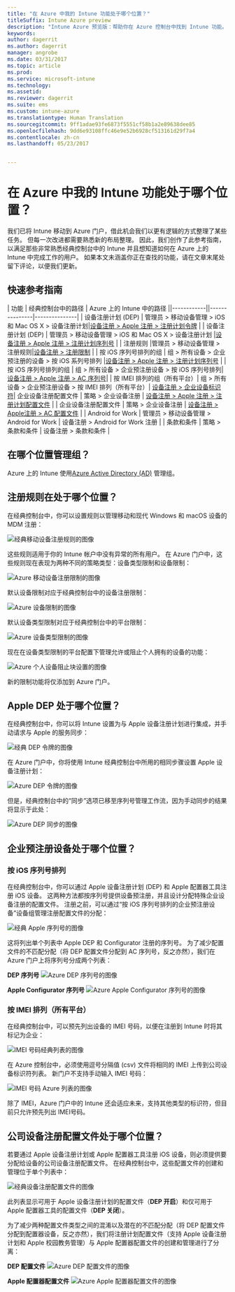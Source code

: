 ```yaml
---
title: "在 Azure 中我的 Intune 功能处于哪个位置？"
titleSuffix: Intune Azure preview
description: "Intune Azure 预览版：帮助你在 Azure 控制台中找到 Intune 功能。"
keywords: 
author: dagerrit
ms.author: dagerrit
manager: angrobe
ms.date: 03/31/2017
ms.topic: article
ms.prod: 
ms.service: microsoft-intune
ms.technology: 
ms.assetid: 
ms.reviewer: dagerrit
ms.suite: ems
ms.custom: intune-azure
ms.translationtype: Human Translation
ms.sourcegitcommit: 9ff1adae93fe6873f5551cf58b1a2e89638dee85
ms.openlocfilehash: 9dd6e93108ffc46e9e52b6928cf513161d29f7a4
ms.contentlocale: zh-cn
ms.lasthandoff: 05/23/2017


---
```

# <a name="where-did-my-intune-feature-go-in-azure"></a>在 Azure 中我的 Intune 功能处于哪个位置？
我们已将 Intune 移动到 Azure 门户，借此机会我们以更有逻辑的方式整理了某些任务。 但每一次改进都需要熟悉新的布局整理。 因此，我们创作了此参考指南，以满足那些非常熟悉经典控制台中的 Intune 并且想知道如何在 Azure 上的 Intune 中完成工作的用户。 如果本文未涵盖你正在查找的功能，请在文章末尾处留下评论，以便我们更新。
## <a name="quick-reference-guide"></a>快速参考指南
| 功能 | 经典控制台中的路径 | Azure 上的 Intune 中的路径 ||------------||---------------|---------------|
| 设备注册计划 (DEP) | 管理员 > 移动设备管理 > iOS 和 Mac OS X > 设备注册计划|[设备注册 > Apple 注册 > 注册计划令牌](#where-did-apple-dep-go) |
| 设备注册计划 (DEP) | 管理员 > 移动设备管理 > iOS 和 Mac OS X > 设备注册计划 |[设备注册 > Apple 注册 > 注册计划序列号](#where-did-apple-dep-go) |
| 注册规则 |管理员 > 移动设备管理 > 注册规则|[设备注册 > 注册限制](#where-did-enrollment-rules-go) |
| 按 iOS 序列号排列的组 | 组 > 所有设备 > 企业预注册的设备 > 按 iOS 系列号排列 |[设备注册 > Apple 注册 > 注册计划序列号](#where-did-corporate-pre-enrolled-devices-go) |
| 按 iOS 序列号排列的组 | 组 > 所有设备 > 企业预注册设备 > 按 iOS 序列号排列| [设备注册 > Apple 注册 > AC 序列号](#where-did-corporate-pre-enrolled-devices-go)|
| 按 IMEI 排列的组（所有平台）| 组 > 所有设备 > 企业预注册设备 > 按 IMEI 排列（所有平台）| [设备注册 > 企业设备标识符](#by-imei-all-platforms)|
企业设备注册配置文件 | 策略 > 企业设备注册 | [设备注册 > Apple 注册 > 注册计划配置文件](#where-did-corporate-pre-enrolled-devices-go) |
| 企业设备注册配置文件 | 策略 > 企业设备注册 | [设备注册 > Apple注册 > AC 配置文件](#where-did-corporate-pre-enrolled-devices-go) |
| Android for Work | 管理员 > 移动设备管理 > Android for Work | 设备注册 > Android for Work 注册 | | 条款和条件 | 策略 > 条款和条件 | 设备注册 > 条款和条件 |


## <a name="where-do-i-manage-groups"></a>在哪个位置管理组？
Azure 上的 Intune 使用[Azure Active Directory (AD)](https://docs.microsoft.com/azure/active-directory/active-directory-groups-create-azure-portal) 管理组。

## <a name="where-did-enrollment-rules-go"></a>注册规则在处于哪个位置？
在经典控制台中，你可以设置规则以管理移动和现代 Windows 和 macOS 设备的 MDM 注册：

![经典移动设备注册规则的图像](./media/01-classic-rules.png)

这些规则适用于你的 Intune 帐户中没有异常的所有用户。 在 Azure 门户中，这些规则现在表现为两种不同的策略类型：设备类型限制和设备限制：

![Azure 移动设备注册限制的图像](./media/02-azure-enroll-restrictions.png)

默认设备限制对应于经典控制台中的设备注册限制：

![Azure 设备限制的图像](./media/03-azure-device-limit.png)

默认设备类型限制对应于经典控制台中的平台限制：

![Azure 设备类型限制的图像](./media/04-azure-platform-restrictions.png)

现在在设备类型限制的平台配置下管理允许或阻止个人拥有的设备的功能：

![Azure 个人设备阻止块设置的图像](./media/05-azure-personal-block.png)

新的限制功能将仅添加到 Azure 门户。

## <a name="where-did-apple-dep-go"></a>Apple DEP 处于哪个位置？
在经典控制台中，你可以将 Intune 设置为与 Apple 设备注册计划进行集成，并手动请求与 Apple 的服务同步：

![经典 DEP 令牌的图像](./media/06-classic-dep-token.png)

在 Azure 门户中，你将使用 Intune 经典控制台中所用的相同步骤设置 Apple 设备注册计划：

![Azure DEP 令牌的图像](./media/07-azure-dep-token.png)

但是，经典控制台中的“同步”选项已移至序列号管理工作流，因为手动同步的结果将显示于此处：

![Azure DEP 同步的图像](./media/08-azure-dep-sync.png)

## <a name="where-did-corporate-pre-enrolled-devices-go"></a>企业预注册设备处于哪个位置？
### <a name="by-ios-serial-number"></a>按 iOS 序列号排列
在经典控制台中，你可以通过 Apple 设备注册计划 (DEP) 和 Apple 配置器工具注册 iOS 设备。 这两种方法都按序列号提供设备预注册，并且设计分配特殊企业设备注册的配置文件。 注册之前，可以通过“按 iOS 序列号排列的企业预注册设备”设备组管理注册配置文件的分配：

![经典 Apple 序列号的图像](./media/09-classic-apple-serials.png)

这将列出单个列表中 Apple DEP 和 Configurator 注册的序列号。 为了减少配置文件的不匹配分配（将 DEP 配置文件分配到 AC 序列号，反之亦然），我们在 Azure 门户上将序列号分成两个列表：

**DEP 序列号**
![Azure DEP 序列号的图像](./media/10-azure-dep-serials.png)

**Apple Configurator 序列号**
![Azure Apple Configurator 序列号的图像](./media/11-azure-ac-serials.png)

### <a name="by-imei-all-platforms"></a>按 IMEI 排列（所有平台）

在经典控制台中，可以预先列出设备的 IMEI 号码，以便在注册到 Intune 时将其标记为企业：

![IMEI 号码经典列表的图像](./media/12-classic-corp-imei.png)

在 Azure 控制台中，必须使用逗号分隔值 (csv) 文件将相同的 IMEI 上传到公司设备标识符列表。 新门户不支持手动输入 IMEI 号码：

![IMEI 号码 Azure 列表的图像](./media/13-azure-corp-imei.png)

除了 IMEI，Azure 门户中的 Intune 还会适应未来，支持其他类型的标识符，但目前只允许预先列出 IMEI号码。

## <a name="where-did-corporate-device-enrollment-profiles-go"></a>公司设备注册配置文件处于哪个位置？
若要通过 Apple 设备注册计划或 Apple 配置器工具注册 iOS 设备，则必须提供要分配给设备的公司设备注册配置文件。 在经典控制台中，这些配置文件的创建和管理位于单个列表中：

![经典设备注册配置文件的图像](./media/14-classic-corp-profiles.png)

此列表显示可用于 Apple 设备注册计划的配置文件（**DEP 开启**）和仅可用于 Apple 配置器工具的配置文件（**DEP 关闭**）。

为了减少两种配置文件类型之间的混淆以及潜在的不匹配分配（将 DEP 配置文件分配到配置器设备，反之亦然），我们将注册计划配置文件（支持 Apple 设备注册计划和 Apple 校园教务管理）与 Apple 配置器配置文件的创建和管理进行了分离：

**DEP 配置文件**
![Azure DEP 配置文件的图像](./media/15-azure-dep-profiles.png)

**Apple 配置器配置文件**
![Azure Apple 配置器配置文件的图像](./media/16-azure-ac-profiles.png)

